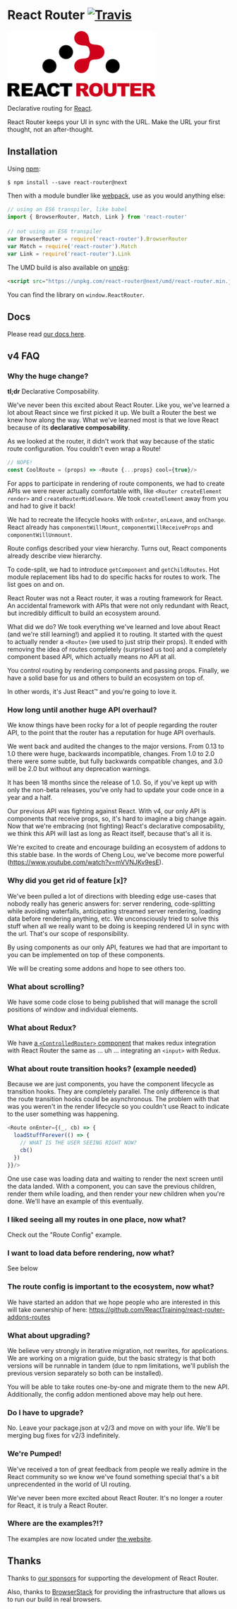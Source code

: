 # React Router [![Travis][build-badge]][build]

[build-badge]: https://img.shields.io/travis/ReactTraining/react-router/v4.svg?style=flat-square
[build]: https://travis-ci.org/ReactTraining/react-router

<img src="/logo/Vertical@2x.png" height="150"/>

Declarative routing for [React](https://facebook.github.io/react).

React Router keeps your UI in sync with the URL. Make the URL your first thought, not an after-thought.

## Installation

Using [npm](https://www.npmjs.com/):

    $ npm install --save react-router@next

Then with a module bundler like [webpack](https://webpack.github.io/), use as you would anything else:

```js
// using an ES6 transpiler, like babel
import { BrowserRouter, Match, Link } from 'react-router'

// not using an ES6 transpiler
var BrowserRouter = require('react-router').BrowserRouter
var Match = require('react-router').Match
var Link = require('react-router').Link
```

The UMD build is also available on [unpkg](https://unpkg.com):

```html
<script src="https://unpkg.com/react-router@next/umd/react-router.min.js"></script>
```

You can find the library on `window.ReactRouter`.

## Docs

Please read [our docs here](https://react-router.now.sh/).

## v4 FAQ

### Why the huge change?

**tl;dr** Declarative Composability.

We've never been this excited about React Router. Like you, we've learned a lot about React since we first picked it up. We built a Router the best we knew how along the way. What we've learned most is that we love React because of its **declarative composability**.

As we looked at the router, it didn't work that way because of the static route configuration. You couldn't even wrap a Route!

```js
// NOPE!
const CoolRoute = (props) => <Route {...props} cool={true}/>
```

For apps to participate in rendering of route components, we had to create APIs we were never actually comfortable with, like `<Router createElement render>` and `createRouterMiddleware`. We took `createElement` away from you and had to give it back!

We had to recreate the lifecycle hooks with `onEnter`, `onLeave`, and `onChange`. React already has `componentWillMount`,
`componentWillReceiveProps` and `componentWillUnmount`.

Route configs described your view hierarchy. Turns out, React components already describe view hierarchy.

To code-split, we had to introduce `getComponent` and `getChildRoutes`. Hot module replacement libs had to do specific hacks for routes to work. The list goes on and on.

React Router was not a React router, it was a routing framework for React. An accidental framework with APIs that were not only redundant with React, but incredibly difficult to build an ecosystem around.

What did we do? We took everything we've learned and love about React (and we're still learning!) and applied it to routing. It started with the quest to actually render a `<Route>` (we used to just strip their props). It ended with removing the idea of routes completely (surprised us too) and a completely component based API, which actually means no API at all.

You control routing by rendering components and passing props. Finally, we have a solid base for us and others to build an ecosystem on top of.

In other words, it's Just React™ and you're going to love it.

### How long until another huge API overhaul?

We know things have been rocky for a lot of people regarding the router API, to the point that the router has a reputation for huge API overhauls.

We went back and audited the changes to the major versions.  From 0.13 to 1.0 there were huge, backwards incompatible, changes. From 1.0 to 2.0 there were some subtle, but fully backwards compatible changes, and 3.0 will be 2.0 but without any deprecation warnings.

It has been 18 months since the release of 1.0. So, if you've kept up with only the non-beta releases, you've only had to update your code once in a year and a half.

Our previous API was fighting against React. With v4, our only API is components that receive props, so, it's hard to imagine a big change again. Now that we're embracing (not fighting) React's declarative composability, we think this API will last as long as React itself, because that's all it is.

We're excited to create and encourage building an ecosystem of addons to this stable base. In the words of Cheng Lou, we've become more powerful (https://www.youtube.com/watch?v=mVVNJKv9esE).

### Why did you get rid of feature [x]?

We've been pulled a lot of directions with bleeding edge use-cases that nobody really has generic answers for: server rendering, code-splitting while avoiding waterfalls, anticipating streamed server rendering, loading data before rendering anything, etc. We unconsciously tried to solve this stuff when all we really want to be doing is keeping rendered UI in sync
with the url. That's our scope of responsibility.

By using components as our only API, features we had that are important to you can be implemented on top of these components.

We will be creating some addons and hope to see others too.

### What about scrolling?

We have some code close to being published that will manage the scroll positions of window and individual elements.

### What about Redux?

We have [a `<ControlledRouter>` component](https://github.com/ReactTraining/react-router-addons-controlled) that makes redux
integration with React Router the same as ... uh ... integrating an `<input>` with Redux.

### What about route transition hooks? (example needed)

Because we are just components, you have the component lifecycle as transition hooks. They are completely parallel. The only difference is that the route transition hooks could be asynchronous. The problem with that was you weren't in the render lifecycle so you couldn't use React to indicate to the user something was happening.

```js
<Route onEnter={(_, cb) => {
  loadStuffForever(() => {
    // WHAT IS THE USER SEEING RIGHT NOW?
    cb()
  })
}}/>
```

One use case was loading data and waiting to render the next screen until the data landed. With a component, you can save the previous children, render them while loading, and then render your new children when you're done. We'll have an example of this eventually.

### I liked seeing all my routes in one place, now what?

Check out the "Route Config" example.

### I want to load data before rendering, now what?

See below

### The route config is important to the ecosystem, now what?

We have started an addon that we hope people who are interested in this will take ownership of here: https://github.com/ReactTraining/react-router-addons-routes

### What about upgrading?

We believe very strongly in iterative migration, not rewrites, for applications. We are working on a migration guide, but the basic strategy is that both versions will be runnable in tandem (due to npm limitations, we'll publish the previous version separately so both can be installed).

You will be able to take routes one-by-one and migrate them to the new API. Additionally, the config addon mentioned above may help out here. 

### Do I have to upgrade?

No. Leave your package.json at v2/3 and move on with your life. We'll be merging bug fixes for v2/3 indefinitely.

### We're Pumped!

We've received a ton of great feedback from people we really admire in the React community so we know we've found something special that's a bit unprecendented in the world of UI routing.

We've never been more excited about React Router. It's no longer a router for React, it is truly a React Router.

### Where are the examples?!?

The examples are now located under [the website](/website/examples).

## Thanks

Thanks to [our sponsors](/SPONSORS.md) for supporting the development of React Router.

Also, thanks to [BrowserStack](https://www.browserstack.com/) for providing the infrastructure that allows us to run our build in real browsers.
